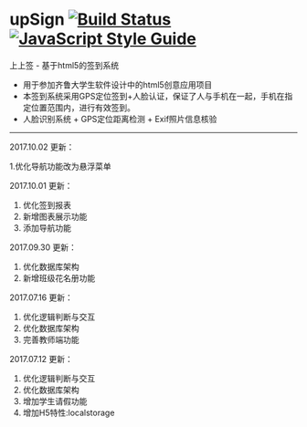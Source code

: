 # upSign [![Build Status](https://travis-ci.org/szj1006/upSign.svg?branch=master)](https://travis-ci.org/szj1006/upSign) [![JavaScript Style Guide](https://img.shields.io/badge/code_style-standard-brightgreen.svg)](https://standardjs.com)

上上签 - 基于html5的签到系统
 - 用于参加齐鲁大学生软件设计中的html5创意应用项目
 - 本签到系统采用GPS定位签到+人脸认证，保证了人与手机在一起，手机在指定位置范围内，进行有效签到。
 - 人脸识别系统 + GPS定位距离检测 + Exif照片信息核验

---
2017.10.02 更新：

 1.优化导航功能改为悬浮菜单

2017.10.01 更新：

 1. 优化签到报表
 2. 新增图表展示功能
 3. 添加导航功能

2017.09.30 更新：

 1. 优化数据库架构
 2. 新增班级花名册功能

2017.07.16 更新：

 1. 优化逻辑判断与交互
 2. 优化数据库架构
 3. 完善教师端功能

2017.07.12 更新：

 1. 优化逻辑判断与交互
 2. 优化数据库架构
 3. 增加学生请假功能
 4. 增加H5特性:localstorage
